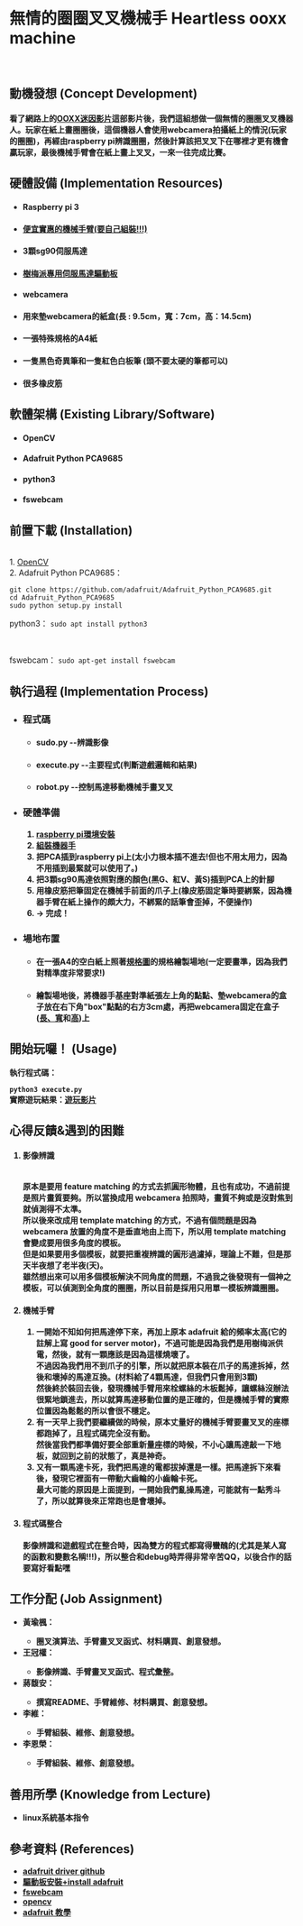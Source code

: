 <h1>無情的圈圈叉叉機械手 Heartless ooxx machine</h1><br>
<h2>動機發想 (Concept Development) </h2>
  <h4>看了網路上的<a target="_blank" href="https://www.youtube.com/shorts/E5FjkQiIyA8">OOXX迷因影片</a>這部影片後，我們這組想做一個無情的圈圈叉叉機器人。玩家在紙上畫圈圈後，這個機器人會使用webcamera拍攝紙上的情況(玩家的圈圈)，再經由raspberry pi辨識圈圈，然後計算該把叉叉下在哪裡才更有機會贏玩家，最後機械手臂會在紙上畫上叉叉，一來一往完成比賽。
 </h4>
  
<h2><b>硬體設備 (Implementation Resources) </b></h2>
<ul>
  <li><h4>Raspberry pi 3</h4></li>
  <li><h4><a target="_blank" href = "https://shopee.tw/product/4491023/2084598147?smtt=0.321393749-1672830414.4">便宜實惠的機械手臂(要自己組裝!!!)</a></h4></li>
  <li><h4>3顆sg90伺服馬達</h4></li>
  <li><h4><a href = "https://shopee.tw/product/139069730/6518867147" target="_blank">樹梅派專用伺服馬達驅動板</a> </h4></li>
  <li><h4>webcamera </h4></li>
  <li><h4>用來墊webcamera的紙盒(長 : 9.5cm，寬：7cm，高：14.5cm) </h4></li>
  <li><h4>一張特殊規格的A4紙 </h4></li>
  <li><h4>一隻黑色奇異筆和一隻紅色白板筆 (頭不要太硬的筆都可以) </h4></li>
  <li><h4>很多橡皮筋 </h4></li>
</ul>

<h2><b>軟體架構 (Existing Library/Software)</b></h2>
<ul>
  <li><h4>OpenCV</h4></li>
  <li><h4>Adafruit Python PCA9685</h4></li>
  <li><h4>python3</h4></li>
  <li><h4>fswebcam</h4></li>
</ul>

<h2><b>前置下載 (Installation) </b></h2>
  <br/>
  1. <a target="_blank" href = "https://medium.com/ching-i/%E6%A8%B9%E8%8E%93%E6%B4%BE%E5%AE%89%E8%A3%9D-opencv-4-4-0-606900caf370">OpenCV</a>
  <br/>
  2. Adafruit Python PCA9685：
  <br/>
  
  ```
  git clone https://github.com/adafruit/Adafruit_Python_PCA9685.git
  cd Adafruit_Python_PCA9685
  sudo python setup.py install
  ```
  
  python3： `sudo apt install python3`
  
  <br/>
  
  fswebcam： `sudo apt-get install fswebcam`
  

<h2><b>執行過程 (Implementation Process)<b></h2>
<ul>
  <li><h3>程式碼</h3></li>
  <ul>
  <li><h4>sudo.py --辨識影像</h4></li>
  <li><h4>execute.py --主要程式(判斷遊戲邏輯和結果)</h4></li>
  <li><h4>robot.py --控制馬達移動機械手畫叉叉</h4></li>
  </ul>
  
  <li><h3>硬體準備</h3></li>
  <ol>
  <li><a target="_blank" href = "https://hackmd.io/@ncnu-opensource/book/https%3A%2F%2Fhackmd.io%2F2j1JjIi_Q4KFgzkRgCZclw%3Fboth">raspberry pi環境安裝</a></li>
  <li><a target="_blank" href = "https://www.youtube.com/watch?v=xlwTzrsWs48">組裝機器手</a></li>
  <li>把PCA插到raspberry pi上(太小力根本插不進去!但也不用太用力，因為不用插到最緊就可以使用了。)</li>
  <li>把3顆sg90馬達依照對應的顏色(黑G、紅V、黃S)插到PCA上的針腳</li>
  <li>用橡皮筋把筆固定在機械手前面的爪子上(橡皮筋固定筆時要綁緊，因為機器手臂在紙上操作的頗大力，不綁緊的話筆會歪掉，不便操作)</li>
  <li>-> 完成！</li>
  </ol>
  
  <li><h3>場地布置</h3></li>
  <ul>
  <li><h4>在一張A4的空白紙上照著<a target="_blank" href = "https://github.com/tommygood/Raspberry-ooxx_robot/blob/master/specification.jpg">規格圖</a>的規格繪製場地(一定要畫準，因為我們對精準度非常要求!)</h4></li>
  <li><h4>繪製場地後，將機器手基座對準紙張左上角的點點、墊webcamera的盒子放在右下角"box"點點的右方3cm處，再把webcamera固定在盒子(<a href = "https://github.com/tommygood/Raspberry-ooxx_robot/blob/master/box_up.jpg">長、寬</a>和<a href = "https://github.com/tommygood/Raspberry-ooxx_robot/blob/master/box_side.jpg">高</a>)上
</h4></li>
  </ul>
</ul>


<h2><b>開始玩囉！ (Usage)</b></h2>
  執行程式碼：
  
  `python3 execute.py`
  <br/>
  實際遊玩結果：<a target="_blank" href = "https://www.youtube.com/watch?v=LlVConbf5Gc">遊玩影片</a>
  <br/>
  
<h2>心得反饋&遇到的困難</h2>
<ol>
  <li><h4>影像辨識</h4>
  <br/>
  原本是要用 feature matching 的方式去抓圓形物體，且也有成功，不過前提是照片畫質要夠。所以當換成用 webcamera 拍照時，畫質不夠或是沒對焦到就偵測得不太準。
  <br/>
  所以後來改成用 template matching 的方式，不過有個問題是因為 webcamera 放置的角度不是垂直地由上而下，所以用 template matching 會變成要用很多角度的模板。
  <br/>
  但是如果要用多個模板，就要把重複辨識的圓形過濾掉，理論上不難，但是那天半夜想了老半夜(天)。
  <br/>
  雖然想出來可以用多個模板解決不同角度的問題，不過我之後發現有一個神之模板，可以偵測到全角度的圈圈，所以目前是採用只用單一模板辨識圈圈。
  <br/></li>
  <li><h4>機械手臂</h4></li>
  <ol>
  <li>一開始不知如何把馬達停下來，再加上原本 adafruit 給的頻率太高(它的註解上寫 good for server motor)，不過可能是因為我們是用樹梅派供電，然後，就有一顆應該是因為這樣燒壞了。
  <br/>
  不過因為我們用不到爪子的引擎，所以就把原本裝在爪子的馬達拆掉，然後和壞掉的馬達互換。(材料給了4顆馬達，但我們只會用到3顆)
  <br/>
  然後終於裝回去後，發現機械手臂用來栓螺絲的木板鬆掉，讓螺絲沒辦法很緊地鎖進去，所以就算馬達移動位置的是正確的，但是機械手臂的實際位置因為鬆鬆的所以會很不穩定。</li>
  <li>有一天早上我們要繼續做的時候，原本丈量好的機械手臂要畫叉叉的座標都跑掉了，且程式碼完全沒有動。
  <br/>
  然後當我們都準備好要全部重新量座標的時候，不小心讓馬達敲一下地板，就回到之前的狀態了，真是神奇。</li>
  <li>又有一顆馬達卡死，我們把馬達的電都拔掉還是一樣。把馬達拆下來看後，發現它裡面有一帶動大齒輪的小齒輪卡死。
  <br/>
  最大可能的原因是上面提到，一開始我們亂操馬達，可能就有一點秀斗了，所以就算後來正常跑也是會壞掉。</li>
  </ol>
  <li><h4>程式碼整合</h4>
  影像辨識和遊戲程式在整合時，因為雙方的程式都寫得蠻醜的(尤其是某人寫的函數和變數名稱!!!)，所以整合和debug時弄得非常辛苦QQ，以後合作的話要寫好看點嘿<br/></li>
</ol>
  
<h2>工作分配 (Job Assignment)</h2>
<ul>
  <li><b>黃瑜楓</b>：</li>
  <ul>
  <li>圈叉演算法、手臂畫叉叉函式、材料購買、創意發想。</li>
  </ul>
  <li><b>王冠權</b>：</li>
  <ul>
  <li>影像辨識、手臂畫叉叉函式、程式彙整。</li>
  </ul>
  <li><b>蔣馥安</b>：</li>
  <ul>
  <li>撰寫README、手臂維修、材料購買、創意發想。</li>
  </ul>
  <li><b>李維</b>：</li>
  <ul>
  <li>手臂組裝、維修、創意發想。</li>
  </ul>
  <li><b>李恩榮</b>：</li>
  <ul>
  <li>手臂組裝、維修、創意發想。</li>
  </ul>
</ul>

<h2><b>善用所學 (Knowledge from Lecture) </b></h2>
<ul>
  <li>linux系統基本指令</li>
</ul>
  
<h2>參考資料 (References)</h2>
<ul>
  <li><a target="_blank" href = "https://github.com/adafruit/Adafruit-PWM-Servo-Driver-Library/tree/master/examples">adafruit driver github</a></li>
  <li><a target="_blank" href = "https://www.youtube.com/watch?v=9jcEwn7GzNs&t=132s">驅動板安裝+install adafruit</a></li>
  <li><a target="_blank" href = "https://blog.gtwang.org/iot/raspberry-pi-usb-webcam/">fswebcam</a></li>
  <li><a target="_blank" href = "https://medium.com/linux-on-raspberry-pi4/raspberry-pi%E5%AE%89%E8%A3%9Dopencv-%E5%AE%89%E8%A3%9D%E7%AF%87-1e6e35051680">opencv</a></li>
  <li><a target="_blank" href = "https://docs.circuitpython.org/projects/pca9685/en/latest/api.html">adafruit 教學</a></li> 
</ul>
  

  
  
